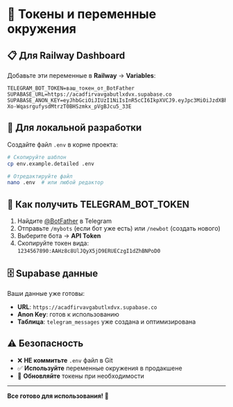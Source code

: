 # 🔑 Токены и переменные окружения

## 📋 Для Railway Dashboard

Добавьте эти переменные в **Railway** → **Variables**:

```env
TELEGRAM_BOT_TOKEN=ваш_токен_от_BotFather
SUPABASE_URL=https://acadfirvavgabutlxdvx.supabase.co
SUPABASE_ANON_KEY=eyJhbGciOiJIUzI1NiIsInR5cCI6IkpXVCJ9.eyJpc3MiOiJzdXBhYmFzZSIsInJlZiI6ImFjYWRmaXJ2YXZnYWJ1dGx4ZHZ4Iiwicm9sZSI6ImFub24iLCJpYXQiOjE3NTg2MDM3ODcsImV4cCI6MjA3NDE3OTc4N30.3k-Xo-WqasrgufysdMtrzT0BHSzmkx_pVgBJcu5_33E
```

## 📱 Для локальной разработки

Создайте файл `.env` в корне проекта:

```bash
# Скопируйте шаблон
cp env.example.detailed .env

# Отредактируйте файл
nano .env  # или любой редактор
```

## 🔑 Как получить TELEGRAM_BOT_TOKEN

1. Найдите [@BotFather](https://t.me/BotFather) в Telegram
2. Отправьте `/mybots` (если бот уже есть) или `/newbot` (создать нового)
3. Выберите бота → **API Token**
4. Скопируйте токен вида: `1234567890:AAHz8c8UlJQyX5jD9ERUECzgI1dZhBNPoD0`

## 🗄️ Supabase данные

Ваши данные уже готовы:
- **URL**: `https://acadfirvavgabutlxdvx.supabase.co`
- **Anon Key**: готов к использованию
- **Таблица**: `telegram_messages` уже создана и оптимизирована

## ⚠️ Безопасность

- ❌ **НЕ коммитьте** `.env` файл в Git
- ✅ **Используйте** переменные окружения в продакшене
- 🔄 **Обновляйте** токены при необходимости

---

**Все готово для использования! 🚀**

